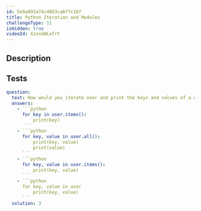 ```yaml
---
id: 5e9a093a74c4063ca6f7c167
title: Python Iteration and Modules
challengeType: 11
isHidden: true
videoId: XzosGWLafrY
---
```


## Description
<section id='description'>
</section>

## Tests
<section id='tests'>

```yml
question:
  text: How would you iterate over and print the keys and values of a dictionary named "user"?
  answers:
    - ```python
      for key in user.items():
          print(key)
       ```
    - ```python
      for key, value in user.all():
          print(key, value)
          print(value)
      ```
    - ```python
      for key, value in user.items():
          print(key, value)
      ```
    - ```python
      for key, value in user
          print(key, value)
      ```
  solution: 3
```

</section>
